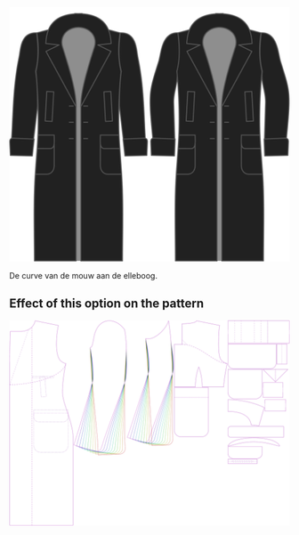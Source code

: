 ![Mouw kromming](./sleevebend.svg)

De curve van de mouw aan de elleboog.


## Effect of this option on the pattern
![This image shows the effect of this option by superimposing several variants that have a different value for this option](carlton_sleevebend_sample.svg "Effect of this option on the pattern")
